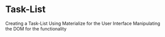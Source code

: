 # Task-List
Creating a Task-List 
Using Materialize for the User Interface
Manipulating the DOM for the functionality
